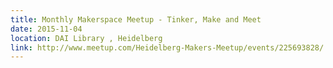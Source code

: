 ```yaml
---
title: Monthly Makerspace Meetup - Tinker, Make and Meet
date: 2015-11-04
location: DAI Library , Heidelberg
link: http://www.meetup.com/Heidelberg-Makers-Meetup/events/225693828/
---
```

